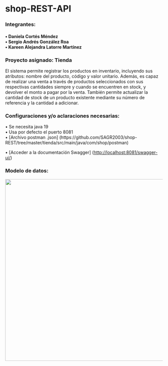 # shop-REST-API



<h3> Integrantes: </h3>
<h4>• Daniela Cortés Méndez <br>
• Sergio Andrés González Roa <br>
• Kareen Alejandra Latorre Martínez </h4>

<h3> Proyecto asignado: Tienda</h3> 
<p>El sistema permite registrar los productos en inventario, incluyendo sus atributos: nombre del producto, código y valor unitario. Además, es capaz de realizar una venta a través de productos seleccionados con sus respectivas cantidades siempre y cuando se encuentren en stock, y devolver el monto a pagar por la venta. También permite actualizar la cantidad de stock de un producto existente mediante su número de referencia y la cantidad a adicionar.</p>

<h3>Configuraciones y/o aclaraciones necesarias:</h3>
• Se necesita java 19 <br>
• Usa por defecto el puerto 8081 <br>
• [Archivo postman .json] (https://github.com/SAGR2003/shop-REST/tree/master/tienda/src/main/java/com/shop/postman)

• [Acceder a la documentación Swagger] ([http://localhost:8081/swagger-ui/](http://localhost:8081/swagger-ui/))

<h3>Modelo de datos:</h3>

<p align="center">
  <img width="580" src="https://user-images.githubusercontent.com/105068316/222827173-06eae832-6261-4f8b-8e5c-8436e14c0142.png">
</p>

